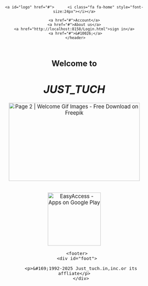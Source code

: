 <!DOCTYPE html>
<html lang="en">
<head>
    <meta charset="UTF-8">
    <meta name="viewport" content="width=device-width, initial-scale=1.0">
    <title>Google Search </title>
    <link rel="stylesheet" href="My.css">
    <link rel="stylesheet" href="https://cdnjs.cloudflare.com/ajax/libs/font-awesome/4.7.0/css/font-awesome.min.css">
</head>
<body>
  
<header>

  <div id="div1">
  <form>
    
    <a id="logo" href="#">      <i class="fa fa-home" style="font-size:24px"></i></a>
    
    <a href="#">Account</a>
    <a href="#">About us</a>
    <a href="http://localhost:8158/Login.html">sign in</a>
     <a href="#">&#10026;</a>
     </header>
    
    
  </form>
  </div>
  <br>
 <center> <div id="first">
  <h2><big>Welcome to<big></big></h2>
  <h1><i>JUST_TUCH</i></h1>
<img src="https://encrypted-tbn0.gstatic.com/images?q=tbn:ANd9GcQdG_8hQ26nQKAJw7fFt4A2H5C_JQZ6bIjDCg&amp;usqp=CAU" jsaction="" class="sFlh5c FyHeAf iPVvYb" style="margin: 0px;" alt="Page 2 | Welcome Gif Images - Free Download on Freepik" role="button" tabindex="0" aria-label="Page 2 | Welcome Gif Images - Free Download on Freepik Search inside image" aria-pressed="false" jsname="kn3ccd" aria-hidden="false"height="250px"width="420px"></div></center>
  <center><br>
    </div>
    <div ="now">
      <p></p>
<img src="https://encrypted-tbn0.gstatic.com/images?q=tbn:ANd9GcQ7XO-xuDK_a8u88n0X32IFxGtCqfQDES6Xsg&amp;s" class="sFlh5c FyHeAf" alt="EasyAccess - Apps on Google Play" jsname="JuXqh" style=" opacity: 1;" role="button" aria-label="EasyAccess - Apps on Google Play Search inside image" tabindex="0" aria-pressed="false" data-ilt="1737351351394"height="170px">
</div>
            
      <footer>
      <div id="foot">
    
         <p>&#169;1992-2025 Just_tuch.in,inc.or its affliate</p>
         </div>
  </footer>
  
  
    
    
    
    

</body>

